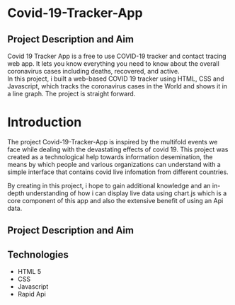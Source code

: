 # Covid-19-Tracker-App

## Project Description and Aim
Covid 19 Tracker App is a free to use COVID-19 tracker and contact tracing web app. It lets you know everything you need to know about the overall coronavirus cases including deaths, recovered, and active.<br>
In this project, i built a web-based COVID 19 tracker using HTML, CSS and Javascript, which tracks the coronavirus cases in the World and shows it in a line graph. The project is straight forward.

# Introduction
The project Covid-19-Tracker-App is inspired by the multifold events we face while dealing with the devastating effects of covid 19. This project was created as a technological help towards information desemination, the means by which people and various organizations can understand with a simple interface that contains covid live infomation from different countries.

By creating in this project, i hope to gain additional knowledge and an in-depth understanding of how i can display live data using chart.js which is a core component of this app and also the extensive benefit of using an Api data.


## Project Description and Aim

## Technologies
* HTML 5
* CSS
* Javascript
* Rapid Api
